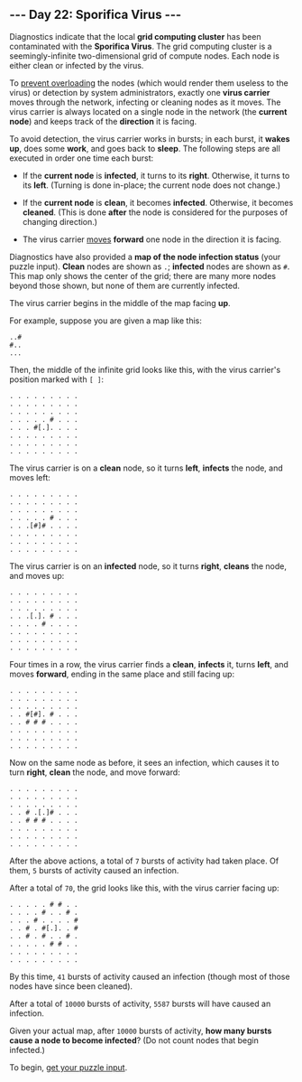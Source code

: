 ## --- Day 22: Sporifica Virus ---

Diagnostics indicate that the local **grid computing cluster** has been
contaminated with the **Sporifica Virus**. The grid computing cluster is a
seemingly-infinite two-dimensional grid of compute nodes. Each node is either
clean or infected by the virus.

To [prevent overloading](https://en.wikipedia.org/wiki/Morris_worm#The_mistake)
the nodes (which would render them useless to the virus) or detection by system
administrators, exactly one **virus carrier** moves through the network,
infecting or cleaning nodes as it moves. The virus carrier is always located on
a single node in the network (the **current node**) and keeps track of the
**direction** it is facing.

To avoid detection, the virus carrier works in bursts; in each burst, it
**wakes up**, does some **work**, and goes back to **sleep**. The following
steps are all executed in order one time each burst:

* If the **current node** is **infected**, it turns to its **right**.
  Otherwise, it turns to its **left**. (Turning is done in-place; the current
  node does not change.)

* If the **current node** is **clean**, it becomes **infected**. Otherwise, it
  becomes **cleaned**. (This is done **after** the node is considered for the
  purposes of changing direction.)

* The virus carrier [moves](https://www.youtube.com/watch?v=2vj37yeQQHg)
  **forward** one node in the direction it is facing.

Diagnostics have also provided a **map of the node infection status** (your
puzzle input). **Clean** nodes are shown as `.`; **infected** nodes are shown
as `#`.  This map only shows the center of the grid; there are many more nodes
beyond those shown, but none of them are currently infected.

The virus carrier begins in the middle of the map facing **up**.

For example, suppose you are given a map like this:

```
..#
#..
...
```

Then, the middle of the infinite grid looks like this, with the virus carrier's
position marked with `[ ]`:

```
. . . . . . . . .
. . . . . . . . .
. . . . . . . . .
. . . . . # . . .
. . . #[.]. . . .
. . . . . . . . .
. . . . . . . . .
. . . . . . . . .
```

The virus carrier is on a **clean** node, so it turns **left**, **infects** the
node, and moves left:

```
. . . . . . . . .
. . . . . . . . .
. . . . . . . . .
. . . . . # . . .
. . .[#]# . . . .
. . . . . . . . .
. . . . . . . . .
. . . . . . . . .
```

The virus carrier is on an **infected** node, so it turns **right**, **cleans**
the node, and moves up:

```
. . . . . . . . .
. . . . . . . . .
. . . . . . . . .
. . .[.]. # . . .
. . . . # . . . .
. . . . . . . . .
. . . . . . . . .
. . . . . . . . .
```

Four times in a row, the virus carrier finds a **clean**, **infects** it, turns
**left**, and moves **forward**, ending in the same place and still facing up:

```
. . . . . . . . .
. . . . . . . . .
. . . . . . . . .
. . #[#]. # . . .
. . # # # . . . .
. . . . . . . . .
. . . . . . . . .
. . . . . . . . .
```

Now on the same node as before, it sees an infection, which causes it to turn
**right**, **clean** the node, and move forward:

```
. . . . . . . . .
. . . . . . . . .
. . . . . . . . .
. . # .[.]# . . .
. . # # # . . . .
. . . . . . . . .
. . . . . . . . .
. . . . . . . . .
```

After the above actions, a total of `7` bursts of activity had taken place. Of
them, `5` bursts of activity caused an infection.

After a total of `70`, the grid looks like this, with the virus carrier facing
up:

```
. . . . . # # . .
. . . . # . . # .
. . . # . . . . #
. . # . #[.]. . #
. . # . # . . # .
. . . . . # # . .
. . . . . . . . .
. . . . . . . . .
```

By this time, `41` bursts of activity caused an infection (though most of those
nodes have since been cleaned).

After a total of `10000` bursts of activity, `5587` bursts will have caused an
infection.

Given your actual map, after `10000` bursts of activity,
**how many bursts cause a node to become infected**? (Do not count nodes that
begin infected.)

To begin, [get your puzzle input](input.txt).
